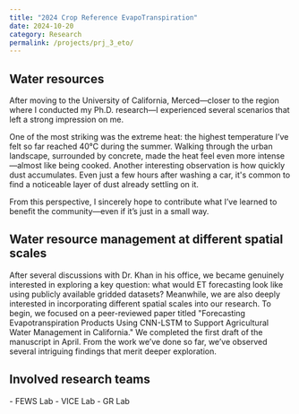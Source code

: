 ```yaml
---
title: "2024 Crop Reference EvapoTranspiration"
date: 2024-10-20
category: Research 
permalink: /projects/prj_3_eto/
---
```


<h2>Water resources</h2>
<p>After moving to the University of California, Merced—closer to the region where I conducted my Ph.D. research—I experienced several scenarios that left a strong impression on me.</p>
<p>One of the most striking was the extreme heat: the highest temperature I’ve felt so far reached 40°C during the summer. Walking through the urban landscape, surrounded by concrete, made the heat feel even more intense—almost like being cooked. Another interesting observation is how quickly dust accumulates. Even just a few hours after washing a car, it's common to find a noticeable layer of dust already settling on it.</p>
<p>From this perspective, I sincerely hope to contribute what I’ve learned to benefit the community—even if it’s just in a small way.</p>

<h2>Water resource management at different spatial scales</h2>
After several discussions with Dr. Khan in his office, we became genuinely interested in exploring a key question: what would ET forecasting look like using publicly available gridded datasets? Meanwhile, we are also deeply interested in incorporating different spatial scales into our research. To begin, we focused on a peer-reviewed paper titled "Forecasting Evapotranspiration Products Using CNN-LSTM to Support Agricultural Water Management in California." We completed the first draft of the manuscript in April. From the work we’ve done so far, we’ve observed several intriguing findings that merit deeper exploration.
<!-- <h3>ECFT<sup>+</sup> design</h3>
<p>Step 1 - Assembling a tralier<br>
We have purchased a tralier online. For more details and stories, Dr. Safeeq Khan can tell you. <br>
Dr. Khan and me assembled the trailer based on the manual. During the assembling, we found that this YouTube video is very helpful to build this <a href="https://www.youtube.com/watch?v=QL-F22P8uC8" target="_blank">Haul-Master 5*10 size trailer</a>. 
</p> -->

<!-- <h3>Step 2 - ECFT<sup>+</sup> basement design </h3> -->
<!-- Our first design for the ECFT<sup>+</sup> looks like this picture. -->
<!-- <img src="/images/projects/ECFT/ECFT_1.PNG" alt="Hometown" style="width: 400px; float: left; margin: 5px 5px 5px 10px;"> -->

<h2>Involved research teams</h2>
- FEWS Lab
- VICE Lab
- GR Lab
